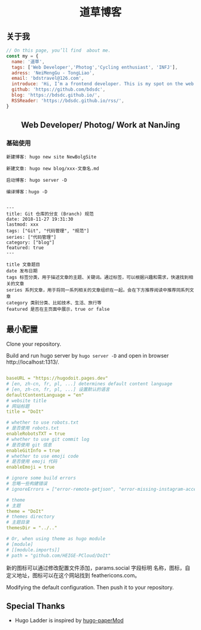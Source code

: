 <h1 align=center>道草博客</h1>

## 关于我

```js
// On this page, you’ll find  about me.
const my = {
  name: '道草',
  tags: ['Web Developer','Photog','Cycling enthusiast', 'INFJ'],
  adress: 'NeiMengGu - TongLiao',
  email: 'bdstravel@126.com',
  introduce: 'Hi, I’m a frontend developer. This is my spot on the web for writing, projects, tutorials and anything else I want to put out there. check out the blog, or of my weekly.',
  github: 'https://github.com/bdsdc',
  blog: 'https://bdsdc.github.io/',
  RSSReader: 'https://bdsdc.github.io/rss/',
}
```

<h2 align=center>Web Developer/ Photog/ Work at NanJing</h2>


### 基础使用

    新建博客: hugo new site NewBolgSite

    新建文章: hugo new blog/xxx-文章名.md

    启动博客: hugo server -D

    编译博客：hugo -D


    ---
    title: Git 仓库的分支 (Branch) 规范
    date: 2018-11-27 19:31:30
    lastmod: xxx
    tags: ["Git", "代码管理", "规范"]
    series: ["代码管理"]
    category: ["blog"]
    featured: true
    ---

    title 文章题目
    date 发布日期
    tags 标签分类，用于描述文章的主题、关键词。通过标签，可以根据兴趣和需求，快速找到相关的文章
    series 系列文章，用于将同一系列相关的文章组织在一起。会在下方推荐阅读中推荐同系列文章
    category 类别分类、比如技术、生活、旅行等
    featured 是否在主页面中展示，true or false

## 最小配置

Clone your repository.

Build and run hugo server by `hugo server -D` and open in browser http://localhost:1313/.

```yml

baseURL = "https://hugodoit.pages.dev"
# [en, zh-cn, fr, pl, ...] determines default content language
# [en, zh-cn, fr, pl, ...] 设置默认的语言
defaultContentLanguage = "en"
# website title
# 网站标题
title = "DoIt"

# whether to use robots.txt
# 是否使用 robots.txt
enableRobotsTXT = true
# whether to use git commit log
# 是否使用 git 信息
enableGitInfo = true
# whether to use emoji code
# 是否使用 emoji 代码
enableEmoji = true

# ignore some build errors
# 忽略一些构建错误
# ignoreErrors = ["error-remote-getjson", "error-missing-instagram-accesstoken"]

# theme
# 主题
theme = "DoIt"
# themes directory
# 主题目录
themesDir = "../.."

# Or, when using theme as hugo module
# [module]
# [[module.imports]]
# path = "github.com/HEIGE-PCloud/DoIt"
```

新的图标可以通过修改配置文件添加，params.social 字段标明 名称，图标，自定义地址，图标可以在这个网站找到 feathericons.com。

Modifying the default configuration. Then push it to your repository.

## Special Thanks

-   Hugo Ladder is inspired by [hugo-paperMod](https://github.com/adityatelange/hugo-PaperMod)
